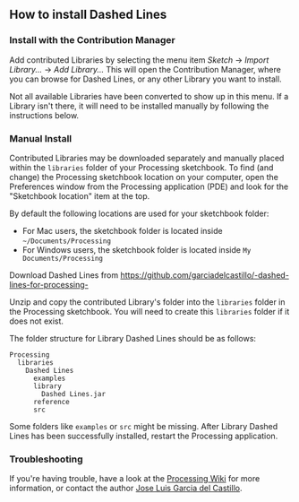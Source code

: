 ## How to install Dashed Lines

### Install with the Contribution Manager

Add contributed Libraries by selecting the menu item _Sketch_ → _Import Library..._ → _Add Library..._ This will open the Contribution Manager, where you can browse for Dashed Lines, or any other Library you want to install.

Not all available Libraries have been converted to show up in this menu. If a Library isn't there, it will need to be installed manually by following the instructions below.

### Manual Install

Contributed Libraries may be downloaded separately and manually placed within the `libraries` folder of your Processing sketchbook. To find (and change) the Processing sketchbook location on your computer, open the Preferences window from the Processing application (PDE) and look for the "Sketchbook location" item at the top.

By default the following locations are used for your sketchbook folder: 
  * For Mac users, the sketchbook folder is located inside `~/Documents/Processing` 
  * For Windows users, the sketchbook folder is located inside `My Documents/Processing`

Download Dashed Lines from https://github.com/garciadelcastillo/-dashed-lines-for-processing-

Unzip and copy the contributed Library's folder into the `libraries` folder in the Processing sketchbook. You will need to create this `libraries` folder if it does not exist.

The folder structure for Library Dashed Lines should be as follows:

```
Processing
  libraries
    Dashed Lines
      examples
      library
        Dashed Lines.jar
      reference
      src
```
             
Some folders like `examples` or `src` might be missing. After Library Dashed Lines has been successfully installed, restart the Processing application.

### Troubleshooting

If you're having trouble, have a look at the [Processing Wiki](https://github.com/processing/processing/wiki/How-to-Install-a-Contributed-Library) for more information, or contact the author [Jose Luis Garcia del Castillo](http://garciadelcastillo.es).
